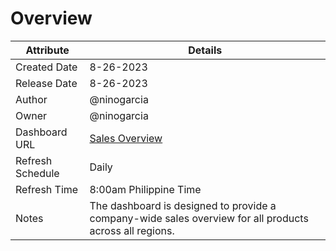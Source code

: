 # Overview

| Attribute         | Details                                                                                                 |
|-------------------|---------------------------------------------------------------------------------------------------------|
| Created Date      | 8-26-2023                                                                                               |
| Release Date      | 8-26-2023                                                                                               |
| Author            | @ninogarcia                                                                                             |
| Owner             | @ninogarcia                                                                                             |
| Dashboard URL     | [Sales Overview](https://tinyurl.com/Sales-Overview)                                                  |
| Refresh Schedule  | Daily                                                                                                   |
| Refresh Time      | 8:00am Philippine Time                                                                                  |
| Notes             | The dashboard is designed to provide a company-wide sales overview for all products across all regions. |

